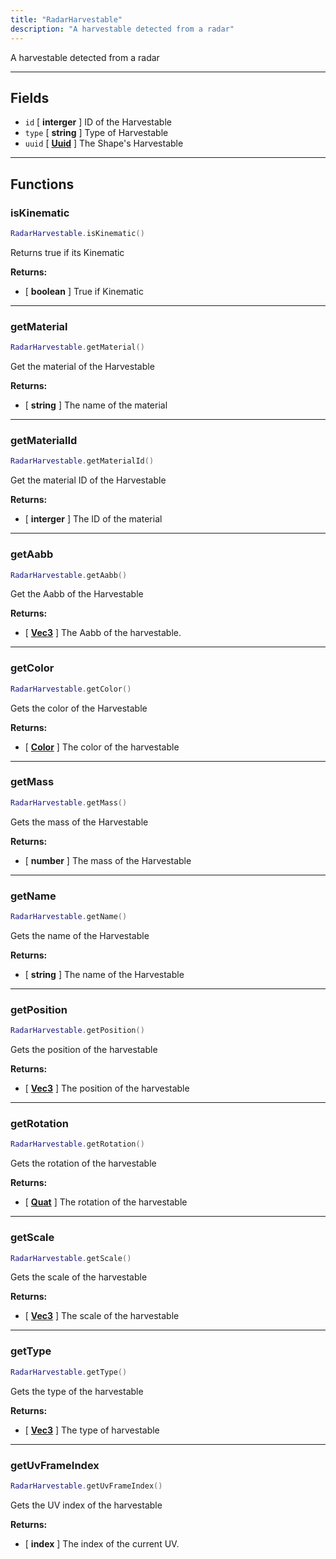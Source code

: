 ```yaml
---
title: "RadarHarvestable"
description: "A harvestable detected from a radar"
---
```


A harvestable detected from a radar

---

## Fields

- `id` [ **interger** ] ID of the Harvestable
- `type` [ **string** ] Type of Harvestable
- `uuid` [ **[Uuid](https://scrapmechanicdocs.com/docs/Game-Script-Environment/Userdata/Uuid/)** ] The Shape's Harvestable

---

## Functions

### isKinematic

```lua
RadarHarvestable.isKinematic()
```

Returns true if its Kinematic

**Returns:**
- [ **boolean** ] True if Kinematic

---

### getMaterial

```lua
RadarHarvestable.getMaterial()
```

Get the material of the Harvestable

**Returns:**
- [ **string** ] The name of the material

---

### getMaterialId

```lua
RadarHarvestable.getMaterialId()
```

Get the material ID of the Harvestable

**Returns:**
- [ **interger** ] The ID of the material

---

### getAabb

```lua
RadarHarvestable.getAabb()
```

Get the Aabb of the Harvestable

**Returns:**
- [ **[Vec3](https://scrapmechanicdocs.com/docs/Game-Script-Environment/Userdata/Vec3/)** ] The Aabb of the harvestable.

---

### getColor

```lua
RadarHarvestable.getColor()
```

Gets the color of the Harvestable

**Returns:**
- [ **[Color](https://scrapmechanicdocs.com/docs/Game-Script-Environment/Userdata/Color/)** ] The color of the harvestable

---

### getMass

```lua
RadarHarvestable.getMass()
```

Gets the mass of the Harvestable

**Returns:**
- [ **number** ] The mass of the Harvestable

---

### getName

```lua
RadarHarvestable.getName()
```

Gets the name of the Harvestable

**Returns:**
- [ **string** ] The name of the Harvestable

---

### getPosition

```lua
RadarHarvestable.getPosition()
```

Gets the position of the harvestable

**Returns:**
- [ **[Vec3](https://scrapmechanicdocs.com/docs/Game-Script-Environment/Userdata/Vec3/)** ] The position of the harvestable

---

### getRotation

```lua
RadarHarvestable.getRotation()
```

Gets the rotation of the harvestable

**Returns:**
- [ **[Quat](https://scrapmechanicdocs.com/docs/Game-Script-Environment/Userdata/Quat/)** ] The rotation of the harvestable

---

### getScale

```lua
RadarHarvestable.getScale()
```

Gets the scale of the harvestable

**Returns:**
- [ **[Vec3](https://scrapmechanicdocs.com/docs/Game-Script-Environment/Userdata/Vec3/)** ] The scale of the harvestable

---

### getType

```lua
RadarHarvestable.getType()
```

Gets the type of the harvestable

**Returns:**
- [ **[Vec3](https://scrapmechanicdocs.com/docs/Game-Script-Environment/Userdata/Vec3/)** ] The type of harvestable

---

### getUvFrameIndex

```lua
RadarHarvestable.getUvFrameIndex()
```

Gets the UV index of the harvestable

**Returns:**
- [ **index** ] The index of the current UV.
